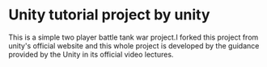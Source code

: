 # Unity tutorial project by unity

This is a simple two player battle tank war project.I forked this project from unity's official website and this whole project is developed by the guidance provided by the Unity in its official video lectures.

